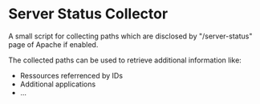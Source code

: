 # Server Status Collector

 A small script for collecting paths which are disclosed by "/server-status" page of Apache if enabled.

 The collected paths can be used to retrieve additional information like:
 
 - Ressources referrenced by IDs
 - Additional applications
 - ...

